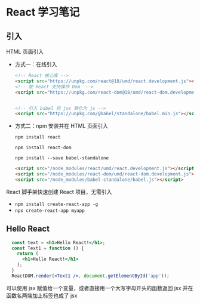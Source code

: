 # React 学习笔记

## 引入

HTML 页面引入

- 方式一：在线引入
  
  ```html
  <!-- React 核心库 -->
  <script src="https://unpkg.com/react@18/umd/react.development.js"></script>
  <!-- 使 React 支持操作 Dom  -->
  <script src="https://unpkg.com/react-dom@18/umd/react-dom.development.js"></script>


  <!-- 引入 babel 将 jsx 转化为 js -->
  <script src="https://unpkg.com/@babel/standalone/babel.min.js"></script>

  ```

- 方式二：npm 安装并在 HTML 页面引入

  `npm install react`

  `npm install react-dom`

  `npm install --save babel-standalone`

  ```html
  <script src="/node_modules/react/umd/react.development.js"></script>
  <script src="/node_modules/react-dom/umd/react-dom.development.js"></script>
  <script src="/node_modules/babel-standalone/babel.js"></script>
  ```

React 脚手架快速创建 React 项目，无需引入

- `npm install create-react-app -g`
- `npx create-react-app myapp`

## Hello React

```jsx
  const text = <h1>Hello React!</h1>;
  const Text1 = function () {
    return (
      <h1>Hello React!</h1>
    );
  }
  ReactDOM.render(<Text1 />, document.getElementById('app'));
```
可以使用 jsx 赋值给一个变量，或者直接用一个大写字母开头的函数返回 jsx 并在函数名两端加上标签也成了 jsx

